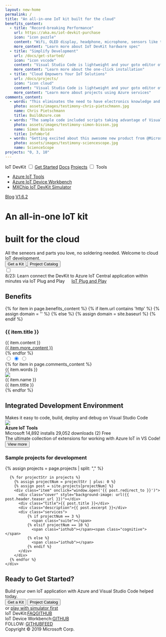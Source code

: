 ```yaml
---
layout: new-home
permalink: /
title: "An all-in-one IoT kit built for the cloud"
benefits_content:
  - title: "Record-breaking Performance"
    url: https://aka.ms/iot-devkit-purchase
    icon: "icon puzzle"
    content: "Wifi, OLED display, headphone, microphone, sensors like temperature, humidity, motion, pressure, you will love how much time and money you save to build your best IoT project."
    more_content: "Learn more about IoT DevKit hardware spec"
  - title: "Simplify Development"
    url: /docs/get-started/
    icon: "icon vscode"
    content: "Visual Studio Code is lightweight and your goto editor of choice. It is your all-in-one tool from coding the first line to deploying to the cloud."
    more_content: "Learn more about the one-click installation"
  - title: "Cloud Empowers Your IoT Solutions"
    url: /docs/projects/
    icon: "icon cloud"
    content: "Visual Studio Code is lightweight and your goto editor of choice. It is your all-in-one tool from coding the first line to deploying to the cloud."
    more_content: "Learn more about projects using Azure services"
comments_content:
  - words: "This eliminates the need to have electronics knowledge and the need to do any wiring or soldering in order to get started prototyping IoT solutions."
    photo: assets/images/testimony-chris-pietschmann.jpg
    name: Chris Pietschmann
    title: BuildAzure.com
  - words: "The sample code included scripts taking advantage of Visual Studio Code’s built-in terminal, so I didn’t have to leave my IDE to use the Azure Portal."
    photo: assets/images/testimony-simon-bisson.jpg
    name: Simon Bisson
    title: InfoWorld
  - words: "Getting excited about this awesome new product from @MicrosoftIoT build a #Cloud powered #IoT app in mins!"
    photo: assets/images/testimony-sciencescope.jpg
    name: ScienceScope
projects: "0, 3, 10"
---
```

<div id="nav">
  <span class="title">IoT DevKit</span>
  <input type="checkbox" id="menu-switch">
  <label class="menu-switch" for="menu-switch"></label>
  <span class="menu">
    <label class="menu-switch" for="menu-switch"></label>
    <a href="https://aka.ms/devkit/tutorial/start" class="item">Get Started</a>
    <a href="{{ site.baseurl }}/docs/projects/" class="item">Docs</a>
    <a href="{{ site.baseurl }}/docs/projects/" class="item">Projects</a>
    <span class="item dropdown">
      <input type="checkbox" />
      <span class="inner-text">Tools</span>
      <ul class="dropdown-list">
        <li class="dropdown-item"><a href="https://aka.ms/azure-iot-tools">Azure IoT Tools</a></li>
        <li class="dropdown-item"><a href="https://aka.ms/iot-workbench">Azure IoT Device Workbench</a></li>
        <li class="dropdown-item"><a href="https://aka.ms/iot-devkit-simulator">MXChip IoT DevKit Simulator</a></li>
      </ul>
    </span>
    <a href="https://devblogs.microsoft.com/iotdev/" class="item">Blog</a>
    <a href="{{ site.baseurl }}/versions/" class="version">V1.6.2</a>
  </span>
</div>

<div class="header">
  <div class="inner">
    <div class="content">
      <h1>A<span id="typing">n all-in-one</span> IoT kit</h1>
      <h1>built for the cloud</h1>
      <div class="description">All the seneors and parts you love, no soldering needed. Welcome to cloud IoT
        development.</div>
      <div class="button-group">
      <a href="https://aka.ms/iot-devkit-purchase">
        <button class="btn primary"><span>Get a Kit</span></button>
      </a>
      <a href="{{ site.baseurl }}/docs/projects/">
        <button class="btn outline"><span>Project Catalog</span></button>
      </a>
      </div>
      <div class="devkit">
        <input type="checkbox">
        <div class="back"></div>
        <div class="front"></div>
      </div>
      <a class="certified"
        href="https://catalog.azureiotsolutions.com/details?title=MXChip-IoT-DevKit&source=home-page"
        target="_blank"></a>
    </div>
  </div>
</div>

<div class="notification">
  <div class="inner">
    <span class="badge orange" data-text="What's New"></span>
    8/23: Learn connect the DevKit to Azure IoT Central application within minutes via IoT Plug and Play &emsp; <a href="https://docs.microsoft.com/en-us/azure/iot-central/howto-connect-devkit-pnp">IoT Plug and Play</a>
  </div>
</div>

<div class="benefits">
  <div class="inner">
    <h2>Benefits</h2>
    <div class="details">
      {% for item in page.benefits_content %}
        {% if item.url contains 'http' %}
          {% assign domain = '' %}
        {% else %}
          {% assign domain = site.baseurl %}
        {% endif %}
        <div class="item">
          <div class="{{ item.icon }}"></div>
          <h3>{{ item.title }}</h3>
          <div class="content">{{ item.content }}</div>
          <div class="more">
            <a href="{{ domain }}{{ item.url }}">{{ item.more_content }}</a>
          </div>
        </div>
      {% endfor %}
    </div>
  </div>
</div>

<div class="feedbacks">
  <div class="inner">
    <!-- <h2>Testimonial</h2> -->
    <div class="slider-outer">
      <input type="radio" id="feedback1" name="feedback-slider">
      <input type="radio" id="feedback2" name="feedback-slider" checked>
      <input type="radio" id="feedback3" name="feedback-slider">
      <div class="slider">
      {% for item in page.comments_content %}
        <div class="talk-box">
          <div class="words">{{ item.words }}</div>
          <div class="author">
            <img src="{{ item.photo }}">
            <div class="info">
              <div class="name">{{ item.name }}</div>
              <div class="org">{{ item.tittle }}</div>
            </div>
          </div>
        </div>
      {% endfor %}
      </div>
      <div class="arrow">
        <label for="feedback1" class="left"></label>
        <label for="feedback1" class="right"></label>
        <label for="feedback2" class="left"></label>
        <label for="feedback2" class="right"></label>
        <label for="feedback3" class="left"></label>
        <label for="feedback3" class="right"></label>
      </div>
    </div>
  </div>
</div>

<div class="environment">
  <div class="inner">
    <h2>Integrated Development Environment</h2>
    <div class="subtitle">
      Makes it easy to code, build, deploy and debug on Visual Studio Code
    </div>
    <div class="extension">
      <img src="assets/images/pack.png" class="icon">
      <div class="info">
        <div class="title"><strong>Azure IoT Tools</strong></div>
        <div class="meta">
          <span class="publisher">Microsoft</span>
          <span class="installs">14,892 installs</span>
          <span class="downloads">29,052 downloads</span>
          <span class="star star5">(2)</span>
          <span class="free">Free</span>
        </div>
        <div class="description">
          The ultimate collection of extensions for working with Azure IoT in VS Code!
        </div>
        <div class="button">
          <a href="https://aka.ms/azure-iot-tools">
          <button class="btn primary"><span>View more</span></button>
          </a>
        </div>
      </div>
    </div>
    <h3>Sample projects for development</h3>
    <div class="gallery">
      {% assign projects = page.projects | split: "," %}

      {% for projectStr in projects %}
        {% assign projectNum = projectStr | plus: 0 %}
        {% assign post = site.projects[projectNum] %}
        <div class="item" onclick="window.open('{{ post.redirect_to }}')">
          <div class="cover" style="background-image: url({{ post.header.teaser_url }})"></div>
          <div class="title">{{ post.title }}</div>
          <div class="description">{{ post.excerpt }}</div>
          <div class="services">
              {% if projectNum == 3 %}
                <span class="suite"></span>
              {% elsif projectNum == 10 %}
                <span class="iothub"></span><span class="cognitive"></span>
              {% else %}
                <span class="iothub"></span>
              {% endif %}
          </div>
        </div>
      {% endfor %}
    </div>
  </div>
</div>

<div class="ready">
  <div class="inner">
    <h2>Ready to Get Started?</h2>
    <div class="moto">Build your own IoT application with Azure and Visual Studio Code helped today.</div>
    <div class="button-group">
      <button class="btn primary"><span>Get a Kit</span></button>
      <button class="btn outline"><span>Project Catalog</span></button>
    </div>
    <div class="simulator">or <a href="#">play with simulator first</a></div>
  </div>
</div>

<div class="community">
  <div class="inner">
    <!-- <h2>Community</h2> -->
    <div class="list">
      <div class="item">IoT DevKit:<a href="#">FAQ</a><a href="#" class="github">GITHUB</a><a href="#" class="gitter devkit"></a></div>
      <div class="item">IoT Device Workbench:<a href="#" class="github">GITHUB</a><a href="#" class="gitter workbench"></a></div>
    </div>
  </div>
</div>

<div class="footer">
  <div class="social">
    FOLLOW: <a href="#" class="github">GITHUB</a><a href="#" class="feed">FEED</a>
  </div>
  <div class="copyright">
    Copyright &copy; 2019 Microsoft Corp.
  </div>
</div>

